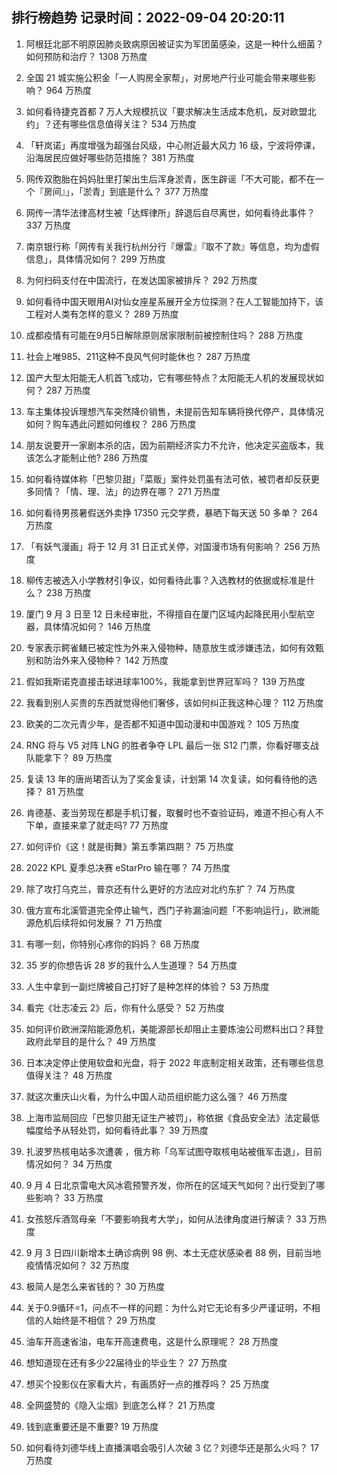 
## 排行榜趋势 记录时间：2022-09-04 20:20:11
  
  1. 阿根廷北部不明原因肺炎致病原因被证实为军团菌感染，这是一种什么细菌？如何预防和治疗？ 1308 万热度
    
  2. 全国 21 城实施公积金「一人购房全家帮」，对房地产行业可能会带来哪些影响？ 964 万热度
    
  3. 如何看待捷克首都 7 万人大规模抗议「要求解决生活成本危机，反对欧盟北约」？还有哪些信息值得关注？ 534 万热度
    
  4. 「轩岚诺」再度增强为超强台风级，中心附近最大风力 16 级，宁波将停课，沿海居民应做好哪些防范措施？ 381 万热度
    
  5. 网传双胞胎在妈妈肚里打架出生后浑身淤青，医生辟谣「不大可能，都不在一个『房间』」，「淤青」到底是什么？ 377 万热度
    
  6. 网传一清华法律高材生被「达辉律所」辞退后自尽离世，如何看待此事件？ 337 万热度
    
  7. 南京银行称「网传有关我行杭州分行『爆雷』『取不了款』等信息，均为虚假信息」，具体情况如何？ 299 万热度
    
  8. 为何扫码支付在中国流行，在发达国家被排斥？ 292 万热度
    
  9. 如何看待中国天眼用AI对仙女座星系展开全方位探测？在人工智能加持下，该工程对人类有怎样的意义？ 289 万热度
    
  10. 成都疫情有可能在9月5日解除原则居家限制前被控制住吗？ 288 万热度
    
  11. 社会上唯985、211这种不良风气何时能休也？ 287 万热度
    
  12. 国产大型太阳能无人机首飞成功，它有哪些特点？太阳能无人机的发展现状如何？ 287 万热度
    
  13. 车主集体投诉理想汽车突然降价销售，未提前告知车辆将换代停产，具体情况如何？购车遇此问题如何维权？ 286 万热度
    
  14. 朋友说要开一家剧本杀的店，因为前期经济实力不允许，他决定买盗版本，我该怎么才能制止他? 286 万热度
    
  15. 如何看待媒体称「巴黎贝甜」「菜贩」案件处罚虽有法可依，被罚者却反获更多同情？「情、理、法」的边界在哪？ 271 万热度
    
  16. 如何看待男孩暑假送外卖挣 17350 元交学费，暴晒下每天送 50 多单？ 264 万热度
    
  17. 「有妖气漫画」将于 12 月 31 日正式关停，对国漫市场有何影响？ 256 万热度
    
  18. 柳传志被选入小学教材引争议，如何看待此事？入选教材的依据或标准是什么？ 238 万热度
    
  19. 厦门 9 月 3 日至 12 日未经审批，不得擅自在厦门区域内起降民用小型航空器，具体情况如何？ 146 万热度
    
  20. 专家表示鳄雀鳝已被定性为外来入侵物种，随意放生或涉嫌违法，如何有效甄别和防治外来入侵物种？ 142 万热度
    
  21. 假如我斯诺克直接击球进球率100%，我能拿到世界冠军吗？ 139 万热度
    
  22. 我看到别人买贵的东西就觉得他们奢侈，该如何纠正我这种心理？ 112 万热度
    
  23. 欧美的二次元青少年，是否都不知道中国动漫和中国游戏？ 105 万热度
    
  24. RNG 将与 V5 对阵 LNG 的胜者争夺 LPL 最后一张 S12 门票，你看好哪支战队能拿下？ 89 万热度
    
  25. 复读 13 年的唐尚珺否认为了奖金复读，计划第 14 次复读，如何看待他的选择？ 81 万热度
    
  26. 肯德基、麦当劳现在都是手机订餐，取餐时也不查验证码，难道不担心有人不下单，直接来拿了就走吗? 77 万热度
    
  27. 如何评价《这！就是街舞》第五季第四期？ 75 万热度
    
  28. 2022 KPL 夏季总决赛 eStarPro 输在哪？ 74 万热度
    
  29. 除了攻打乌克兰，普京还有什么更好的方法应对北约东扩？ 74 万热度
    
  30. 俄方宣布北溪管道完全停止输气，西门子称漏油问题「不影响运行」，欧洲能源危机后续将如何发展？ 71 万热度
    
  31. 有哪一刻，你特别心疼你的妈妈？ 68 万热度
    
  32. 35 岁的你想告诉 28 岁的我什么人生道理？ 54 万热度
    
  33. 人生中拿到一副烂牌被自己打好了是种怎样的体验？ 53 万热度
    
  34. 看完《壮志凌云 2》后，你有什么感受？ 52 万热度
    
  35. 如何评价欧洲深陷能源危机，美能源部长却阻止主要炼油公司燃料出口？拜登政府此举目的是什么？ 49 万热度
    
  36. 日本决定停止使用软盘和光盘，将于 2022 年底制定相关政策，还有哪些信息值得关注？ 48 万热度
    
  37. 就这次重庆山火看，为什么中国人动员组织能力这么强？ 46 万热度
    
  38. 上海市监局回应「巴黎贝甜无证生产被罚」，称依据《食品安全法》法定最低幅度给予从轻处罚，如何看待此事？ 39 万热度
    
  39. 扎波罗热核电站多次遭袭 ，俄方称「乌军试图夺取核电站被俄军击退」，目前情况如何？ 34 万热度
    
  40. 9 月 4 日北京雷电大风冰雹预警齐发，你所在的区域天气如何？出行受到了哪些影响？ 33 万热度
    
  41. 女孩怒斥酒驾母亲「不要影响我考大学」，如何从法律角度进行解读？ 33 万热度
    
  42. 9 月 3 日四川新增本土确诊病例 98 例、本土无症状感染者 88 例，目前当地疫情情况如何？ 32 万热度
    
  43. 极简人是怎么来省钱的？ 30 万热度
    
  44. 关于0.9循环=1，问点不一样的问题：为什么对它无论有多少严谨证明，不相信的人始终是不相信？ 29 万热度
    
  45. 油车开高速省油，电车开高速费电，这是什么原理呢？ 28 万热度
    
  46. 想知道现在还有多少22届待业的毕业生？ 27 万热度
    
  47. 想买个投影仪在家看大片，有画质好一点的推荐吗？ 25 万热度
    
  48. 全网盛赞的《隐入尘烟》到底怎么样？ 21 万热度
    
  49. 钱到底重要还是不重要? 19 万热度
    
  50. 如何看待刘德华线上直播演唱会吸引人次破 3 亿？刘德华还是那么火吗？ 17 万热度
    